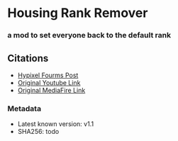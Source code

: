 # Housing Rank Remover
### a mod to set everyone back to the default rank

## Citations 
- [Hypixel Fourms Post](https://hypixel.net/threads/mod-reset-all-players-to-guest-rank.2538626/)
- [Original Youtube Link](https://youtu.be/eMPKiNl-JgQ)
- [Original MediaFire Link](http://www.mediafire.com/file/x15187b8ltd10zr/Housing_Rank_Remover_1.1.jar/file)

### Metadata
- Latest known version: v1.1
- SHA256: todo